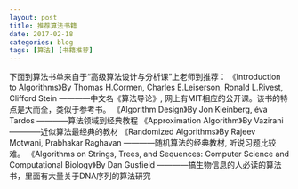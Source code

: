 ```yaml
---
layout: post
title: 推荐算法书籍
date: 2017-02-18
categories: blog
tags: [算法] [书籍推荐]
---
```


下面到算法书单来自于“高级算法设计与分析课”上老师到推荐：
《Introduction to Algorithms》By Thomas H.Cormen, Charles E.Leiserson, Ronald L.Rivest, Clifford Stein
————中文名《算法导论》, 网上有MIT相应的公开课。该书的特点是大而全，类似于参考书。
《Algorithm Design》By Jon Kleinberg, éva Tardos
————算法领域到经典教程
《Approximation Algorithm》By Vazirani 
————近似算法最经典的教材
《Randomized Algorithms》By Rajeev Motwani, Prabhakar Raghavan
————随机算法的经典教材, 听说习题比较难。
《Algorithms on Strings, Trees, and Sequences: Computer Science and Computational Biology》By Dan Gusfield
————搞生物信息的人必读的算法书，里面有大量关于DNA序列的算法研究
